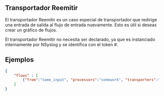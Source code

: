 ## Transportador Reemitir

El transportador Reemitir es un caso especial de transportador que redirige una entrada de salida al flujo de entrada nuevamente. Esto es útil si deseas crear un gráfico de flujos.

El transportador Reemitir no necesita ser declarado, ya que es instanciado internamente por NSyslog y se identifica con el token \#.

## Ejemplos

```json
{
	"flows" : [
		{"from":"some_input", "processors":"somework", "transporters":"#"}
	]
}
```
